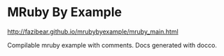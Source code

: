# MRuby By Example
http://fazibear.github.io/mrubybyexample/mruby_main.html

Compilable mruby example with comments. Docs generated with docco.
